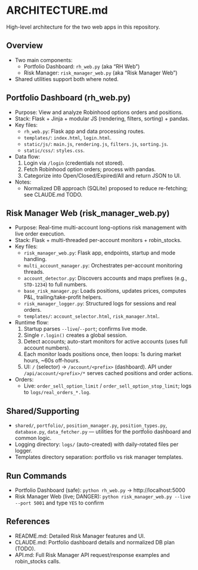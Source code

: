 # ARCHITECTURE.md

High-level architecture for the two web apps in this repository.

## Overview
- Two main components:
  - Portfolio Dashboard: `rh_web.py` (aka “RH Web”)
  - Risk Manager: `risk_manager_web.py` (aka “Risk Manager Web”)
- Shared utilities support both where noted.

## Portfolio Dashboard (rh_web.py)
- Purpose: View and analyze Robinhood options orders and positions.
- Stack: Flask + Jinja + modular JS (rendering, filters, sorting) + pandas.
- Key files:
  - `rh_web.py`: Flask app and data processing routes.
  - `templates/`: `index.html`, `login.html`.
  - `static/js/`: `main.js`, `rendering.js`, `filters.js`, `sorting.js`.
  - `static/css/`: `styles.css`.
- Data flow:
  1. Login via `/login` (credentials not stored).
  2. Fetch Robinhood option orders; process with pandas.
  3. Categorize into Open/Closed/Expired/All and return JSON to UI.
- Notes:
  - Normalized DB approach (SQLite) proposed to reduce re-fetching; see CLAUDE.md TODO.

## Risk Manager Web (risk_manager_web.py)
- Purpose: Real-time multi-account long-options risk management with live order execution.
- Stack: Flask + multi-threaded per-account monitors + robin_stocks.
- Key files:
  - `risk_manager_web.py`: Flask app, endpoints, startup and mode handling.
  - `multi_account_manager.py`: Orchestrates per-account monitoring threads.
  - `account_detector.py`: Discovers accounts and maps prefixes (e.g., `STD-1234`) to full numbers.
  - `base_risk_manager.py`: Loads positions, updates prices, computes P&L, trailing/take-profit helpers.
  - `risk_manager_logger.py`: Structured logs for sessions and real orders.
  - `templates/`: `account_selector.html`, `risk_manager.html`.
- Runtime flow:
  1. Startup parses `--live`/`--port`; confirms live mode.
  2. Single `r.login()` creates a global session.
  3. Detect accounts; auto-start monitors for active accounts (uses full account numbers).
  4. Each monitor loads positions once, then loops: 1s during market hours, ~60s off-hours.
  5. UI: `/` (selector) → `/account/<prefix>` (dashboard). API under `/api/account/<prefix>/*` serves cached positions and order actions.
- Orders:
  - Live: `order_sell_option_limit` / `order_sell_option_stop_limit`; logs to `logs/real_orders_*.log`.

## Shared/Supporting
- `shared/`, `portfolio/`, `position_manager.py`, `position_types.py`, `database.py`, `data_fetcher.py` — utilities for the portfolio dashboard and common logic.
- Logging directory: `logs/` (auto-created) with daily-rotated files per logger.
- Templates directory separation: portfolio vs risk manager templates.

## Run Commands
- Portfolio Dashboard (safe): `python rh_web.py` → http://localhost:5000
- Risk Manager Web (live; DANGER): `python risk_manager_web.py --live --port 5001` and type `YES` to confirm

## References
- README.md: Detailed Risk Manager features and UI.
- CLAUDE.md: Portfolio dashboard details and normalized DB plan (TODO).
- API.md: Full Risk Manager API request/response examples and robin_stocks calls.
